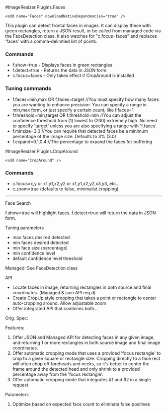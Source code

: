 ﻿
#ImageResizer.Plugins.Faces

	<add name="Faces" downloadNativeDependencies="true" />

This plugin can detect frontal faces in images. It can display these with green rectangles, return a JSON result, or be called from managed code via the FaceDetection class.
It also watches for "c.focus=faces" and replaces 'faces' with a comma-delimtied list of points. 

### Commands

* f.show=true - Displays faces in green rectangles
* f.detect=true - Returns the data in JSON form
* c.focus=faces - Only takes effect if CropAround is installed

### Tuning commands

* f.faces=min,max OR f.faces=target //You must specify how many faces you are wanting to enhance precision. You can specify a range in min,max form, or just specify a certain count, like f.faces=1
* f.threshold=min,target OR f.threshold=min //You can adjust the confidence threshold from (1) lowest to (200) extremely high. No need to specify 'target' unless you are also specifying a range with 'f.faces'.
* f.minsize=3.0 //You can require that detected faces be a minimum percentage of the image size. Defaults to 3% (3.0)
* f.expand=0.1,0.4 //The percentage to expand the faces for buffering

#ImageResizer.Plugins.CropAround

	<add name="CropAround" />

### Commands

* c.focus=x,y or x1,y1,x2,y2 or x1,y1,x2,y2,x3,y3, etc...
* c.zoom=true (defaults to false, minimalist cropping)


---------------------------------------------
Face Search


f.show=true will highlight faces. 
f.detect=true will return the data in JSON form.


Tuning parameters

* max faces desired detected
* min faces desired detected
* min face size (percentage)
* min confidence level
* default confidence level threshold


Managed: See FaceDetection class





API

* Locate faces in image, returning rectangles in both source and final coordinates. (Managed & json API req.d)
* Create CropUp style cropping that takes a point or rectangle to center auto-cropping around. Allow adjustable zoom
* Offer integrated API that combines both...



Orig. Spec:


Features:
1. Offer JSON and Managed API for detecting faces in any given image, and returning 1 or more rectangles in both source image and final image coordinates.
2. Offer automatic cropping mode that uses a provided 'focus rectangle' to crop to a given square or rectangle size. Cropping directly to a face rect will often chop off foreheads and necks, so it's better to center the frame around the detected head and only shrink to a provided percentage away from the 'focus rectangle'.
3. Offer automatic cropping mode that integrates #1 and #2 in a single request 

Parameters

1. Optimize based on expected face count to eliminate false positives